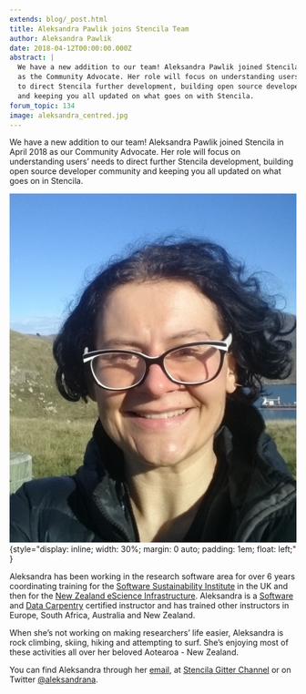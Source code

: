 ```yaml
---
extends: blog/_post.html
title: Aleksandra Pawlik joins Stencila Team
author: Aleksandra Pawlik
date: 2018-04-12T00:00:00.000Z
abstract: |
  We have a new addition to our team! Aleksandra Pawlik joined Stencila in April 2018
  as the Community Advocate. Her role will focus on understanding users’ needs
  to direct Stencila further development, building open source developer community
  and keeping you all updated on what goes on with Stencila.
forum_topic: 134
image: aleksandra_centred.jpg
---
```


We have a new addition to our team! Aleksandra Pawlik joined Stencila in April 2018 as our Community Advocate. Her role will focus on understanding users’ needs to direct further Stencila development, building open source developer community and keeping you all updated on what goes on in Stencila.

![Aleksandra Pawlik](aleksandra_profile.jpg)
{style="display: inline; width: 30%; margin: 0 auto; padding: 1em; float: left;" }

Aleksandra has been working in the research software area for over 6 years coordinating training for the [Software Sustainability Institute](http://software.ac.uk/) in the UK and then for the [New Zealand eScience Infrastructure](https://www.nesi.org.nz/). Aleksandra is a [Software](https://software-carpentry.org/) and [Data Carpentry](http://datacarpentry.org/) certified instructor and has trained other instructors in Europe, South Africa, Australia and New Zealand.

When she’s not working on making researchers’ life easier, Aleksandra is rock climbing, skiing, hiking and attempting to surf. She’s enjoying most of these activities all over her beloved Aotearoa - New Zealand.

You can find Aleksandra through her [email](mailto:aleksandra@stenci.la), at [Stencila Gitter Channel](https://gitter.im/stencila/stencila) or on Twitter [@aleksandrana](https://twitter.com/aleksandrana).
